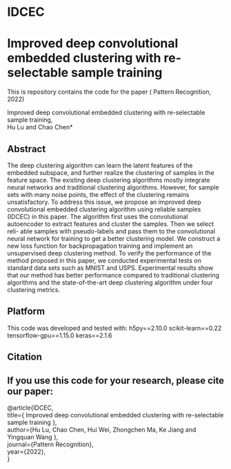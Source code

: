 # IDCEC
# Improved deep convolutional embedded clustering with re-selectable sample training 


This is repository contains the code for the paper ( Pattern Recognition, 2022)

Improved deep convolutional embedded clustering with re-selectable sample training,<br>
Hu Lu and Chao Chen* 

## Abstract
The deep clustering algorithm can learn the latent features of the embedded subspace, and further realize the clustering of samples in the feature space. The existing deep clustering algorithms mostly integrate neural networks and traditional clustering algorithms. However, for sample sets with many noise points, the effect of the clustering remains unsatisfactory. To address this issue, we propose an improved deep convolutional embedded clustering algorithm using reliable samples (IDCEC) in this paper. The algorithm first uses the convolutional autoencoder to extract features and cluster the samples. Then we select reli- able samples with pseudo-labels and pass them to the convolutional neural network for training to get a better clustering model. We construct a new loss function for backpropagation training and implement an unsupervised deep clustering method. To verify the performance of the method proposed in this paper, we conducted experimental tests on standard data sets such as MNIST and USPS. Experimental results show that our method has better performance compared to traditional clustering algorithms and the state-of-the-art deep clustering algorithm under four clustering metrics.

## Platform

This code was developed and tested with: 
h5py==2.10.0
scikit-learn==0.22
tensorflow-gpu==1.15.0
keras==2.1.6



## Citation 

If you use this code for your research, please cite our paper:
-------
@article{IDCEC,<br>
title={ Improved deep convolutional embedded clustering with re-selectable sample training },<br>
  author={Hu Lu, Chao Chen, Hui Wei, Zhongchen Ma, Ke Jiang and Yingquan Wang },<br>
  journal={Pattern Recognition},<br>
  year={2022},<br>
}
